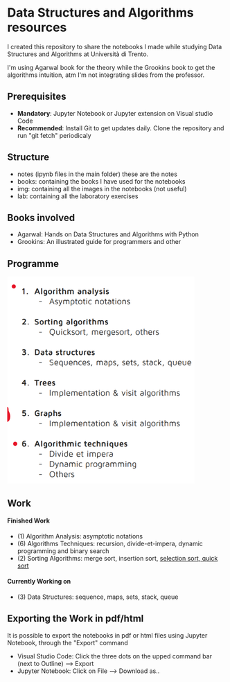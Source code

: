 # Data Structures and Algorithms resources

I created this repository to share the notebooks I made while studying Data Structures and Algorithms at Università di Trento. 

I'm using Agarwal book for the theory while the Grookins book to get the algorithms intuition, atm I'm not integrating slides from the professor.

## Prerequisites
- <b>Mandatory</b>: Jupyter Notebook or Jupyter extension on Visual studio Code
- <b>Recommended</b>: Install Git to get updates daily. Clone the repository and run "git fetch" periodicaly

## Structure
- notes (ipynb files in the main folder) these are the notes
- books: containing the books I have used for the notebooks
- img: containing all the images in the notebooks (not useful)
- lab: containing all the laboratory exercises

## Books involved
- Agarwal: Hands on Data Structures and Algorithms with Python
- Grookins: An illustrated guide for programmers and other

## Programme
![Alt text](/img/image.png)


## Work
#### Finished Work
- (1) Algorithm Analysis: asymptotic notations
- (6) Algorithms Techniques: recursion, divide-et-impera, dynamic programming and binary search
- (2) Sorting Algorithms: merge sort, insertion sort, <u>selection sort, quick sort </u>

#### Currently Working on
- (3) Data Structures: sequence, maps, sets, stack, queue </u>

## Exporting the Work in pdf/html
It is possible to export the notebooks in pdf or html files using Jupyter Notebook, through the "Export" command

- Visual Studio Code: Click the three dots on the upped command bar (next to Outline) --> Export
- Jupyter Notebook: Click on File --> Download as..